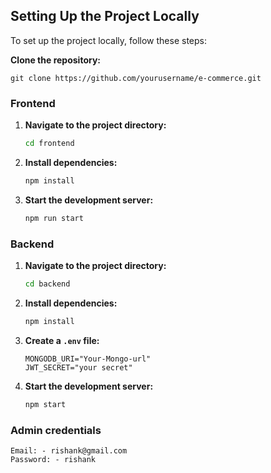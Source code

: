 ## Setting Up the Project Locally

To set up the project locally, follow these steps:

 **Clone the repository:**
    

    git clone https://github.com/yourusername/e-commerce.git



### Frontend


1. **Navigate to the project directory:**
    ```bash
    cd frontend
    ```

2. **Install dependencies:**
    ```bash
    npm install
    ```

3. **Start the development server:**
    ```bash
    npm run start
    ```

### Backend



1. **Navigate to the project directory:**
    ```bash
    cd backend
    ```

2. **Install dependencies:**
    ```bash
    npm install
    ```

3. **Create a `.env` file:**
    ```
    MONGODB_URI="Your-Mongo-url"
    JWT_SECRET="your secret"
    ```

4. **Start the development server:**
    ```bash
    npm start
    ```


### Admin credentials
```
Email: - rishank@gmail.com
Password: - rishank
```   
